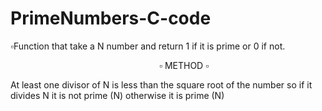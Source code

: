 # PrimeNumbers-C-code
▫️Function that take a N number and return <h>1</h> if it is prime or <h>0</h> if not.
<p>&emsp;&emsp;&emsp;&emsp;&emsp;&emsp;&emsp;&emsp;&emsp;&emsp;&emsp;&emsp;&emsp;&emsp;&emsp;&emsp;&emsp;▫️ METHOD ▫️</p>
<p>At least one divisor of N is less than the square root of the number 
so if it divides N it is not prime (N) otherwise it is prime (N)</P>


